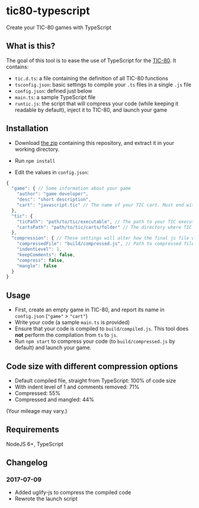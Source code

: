 # tic80-typescript
Create your TIC-80 games with TypeScript

## What is this?

The goal of this tool is to ease the use of TypeScript for the [TIC-80](https://tic.computer/). It contains:
- `tic.d.ts`: a file containing the definition of all TIC-80 functions
- `tsconfig.json`: basic settings to compile your `.ts` files in a single `.js` file
- `config.json`: defined just below
- `main.ts`: a sample TypeScript file
- `runtic.js`: the script that will compress your code (while keeping it readable by default), inject it to TIC-80, and launch your game 

## Installation

- Download [the zip](https://github.com/scambier/tic80-typescript/archive/master.zip) containing this repository, and extract it in your working directory.

- Run `npm install`

- Edit the values in `config.json`:
```js
{
  "game": { // Some information about your game
    "author": "game developer",
    "desc": "short description",
    "cart": "javascript.tic" // The name of your TIC cart. Must end with ".tic"
  },
  "tic": {
    "ticPath": "path/to/tic/executable", // The path to your TIC executable
    "cartsPath": "path/to/tic/carts/folder" // The directory where TIC stores its carts
  },
  "compression": { // These settings will alter how the final js file will look like
    "compressedFile": "build/compressed.js", // Path to compressed file. You should not have to change this.
    "indentLevel": 1,
    "keepComments": false,
    "compress": false,
    "mangle": false
  }
}
```

## Usage

- First, create an empty game in TIC-80, and report its name in `config.json` (`"game"` > `"cart"`)
- Write your code (a sample `main.ts` is provided)
- Ensure that your code is compiled to `build/compiled.js`. This tool does **not** perform the compilation from `ts` to `js`.
- Run `npm start` to compress your code (to `build/compressed.js` by default) and launch your game.

## Code size with different compression options

- Default compiled file, straight from TypeScript: 100% of code size
- With indent level of 1 and comments removed: 71%
- Compressed: 55%
- Compressed and mangled: 44%

(Your mileage may vary.)

## Requirements

NodeJS 6+, TypeScript


## Changelog

### 2017-07-09

- Added uglify-js to compress the compiled code
- Rewrote the launch script

